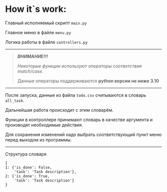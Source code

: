 # How it`s work:

Главный исполняемый скрипт `main.py`

Главное меню в файле `menu.py`

Логика работы в файле `controllers.py`

---
>***ВНИМАНИЕ!!!***
>
>*Некоторые функции используют операторы соответствия match/case.*
>
>Данные операторы поддерживаются **python версии не ниже 3.10**
---

После запуска, данные из файла `todo.csv` считываются в словарь `all_task`.

Дальнейшая работа происходит с этим словарём.

Функции в контроллере принимают словарь в качестве аргумента и производят необходимые действия.

Для сохранения изменений надо выбрать соответствующий пункт меню перед выходом из программы.

---

Структура словаря

```
{
1: {'is_done': False,
    'task': 'Task description'},
2: {'is_done': True,
    'task': 'Task description'}
}
```
